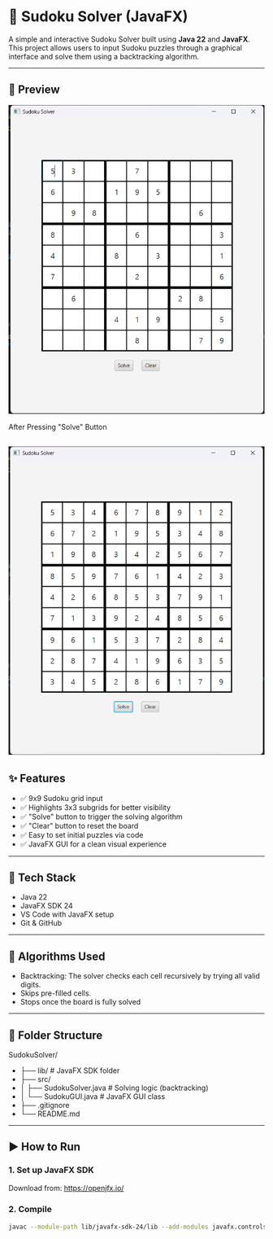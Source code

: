 # 🧠 Sudoku Solver (JavaFX)

A simple and interactive Sudoku Solver built using **Java 22** and **JavaFX**. This project allows users to input Sudoku puzzles through a graphical interface and solve them using a backtracking algorithm.

---

## 📸 Preview

![GUI Screenshot](https://github.com/Akkicool99/Sudoku-Solver/blob/3dfebfd8849d5af14a6d58d9602a25192f386264/Screenshot%202025-06-16%20174931.png)

After Pressing "Solve" Button

![GUI Screenshot](https://github.com/Akkicool99/Sudoku-Solver/blob/3dfebfd8849d5af14a6d58d9602a25192f386264/Screenshot%202025-06-16%20174953.png)
---

## ✨ Features

- ✅ 9x9 Sudoku grid input
- ✅ Highlights 3x3 subgrids for better visibility
- ✅ "Solve" button to trigger the solving algorithm
- ✅ "Clear" button to reset the board
- ✅ Easy to set initial puzzles via code
- ✅ JavaFX GUI for a clean visual experience

---

## 🔧 Tech Stack

- Java 22
- JavaFX SDK 24
- VS Code with JavaFX setup
- Git & GitHub
  
---
## 🧠 Algorithms Used

- Backtracking: The solver checks each cell recursively by trying all valid digits.
- Skips pre-filled cells.
- Stops once the board is fully solved

---

## 📁 Folder Structure

SudokuSolver/
- ├── lib/ # JavaFX SDK folder
- ├── src/
- │ ├── SudokuSolver.java # Solving logic (backtracking)
- │ └── SudokuGUI.java # JavaFX GUI class
- ├── .gitignore
- └── README.md


---

## ▶️ How to Run

### 1. Set up JavaFX SDK
Download from: https://openjfx.io/

### 2. Compile
```bash
javac --module-path lib/javafx-sdk-24/lib --add-modules javafx.controls,javafx.fxml -d out src/SudokuSolver.java src/SudokuGUI.java

